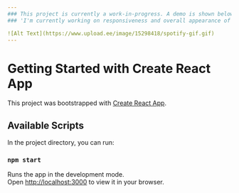 ```yaml
---
### This project is currently a work-in-progress. A demo is shown below but it does not showcase the final product, just major functionalities of the program.
### 'I'm currently working on responsiveness and overall appearance of the program'

![Alt Text](https://www.upload.ee/image/15298418/spotify-gif.gif)
---
```



# Getting Started with Create React App

This project was bootstrapped with [Create React App](https://github.com/facebook/create-react-app).

## Available Scripts

In the project directory, you can run:

### `npm start`

Runs the app in the development mode.\
Open [http://localhost:3000](http://localhost:3000) to view it in your browser.

